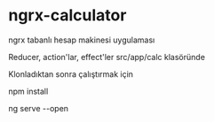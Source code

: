 # ngrx-calculator
ngrx tabanlı hesap makinesi uygulaması

Reducer, action'lar, effect'ler src/app/calc klasöründe

Klonladıktan sonra çalıştırmak için

npm install

ng serve --open
